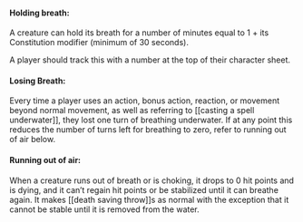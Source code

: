 #### Holding breath:
A creature can hold its breath for a number of minutes equal to 1 + its Constitution modifier (minimum of 30 seconds).

A player should track this with a number at the top of their character sheet.
#### Losing Breath:
Every time a player uses an action, bonus action, reaction, or movement beyond normal movement, as well as referring to [[casting a spell underwater]], they lost one turn of breathing underwater. If at any point this reduces the number of turns left for breathing to zero, refer to running out of air below. 
#### Running out of air:
When a creature runs out of breath or is choking, it drops to 0 hit points and is dying, and it can’t regain hit points or be stabilized until it can breathe again. It makes [[death saving throw]]s as normal with the exception that it cannot be stable until it is removed from the water.